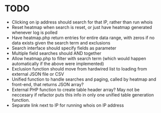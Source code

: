 # TODO

- Clicking on ip address should search for that IP, rather than run whois
- Reset heatmap when search is reset, or just have heatmap generated whenever log is polled
- Have heatmap.php return entries for entire data range, with zeros if no data exists given the search term and exclusions
- Search interface should specify fields as parameter
- Multiple field searches should AND together
- Allow heatmap.php to filter with search term (which would happen automatically if the above were implemented)
- Exclusion function should move from hardwired list to loading from external JSON file or CSV
- Unified function to handle searches and paging, called by heatmap and front-end, that returns JSON array?
- External PHP function to create table header array? May not be neccesary if refactor puts this info in only one unified table generation function.
- Separate link next to IP for running whois on IP address

